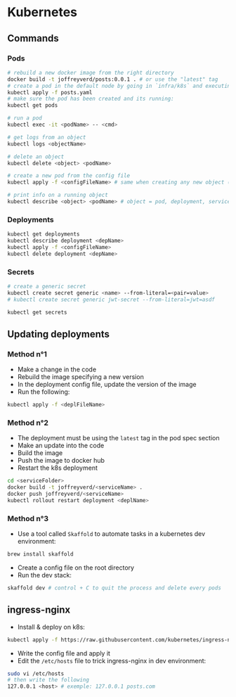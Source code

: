 # Kubernetes

## Commands

### Pods

```sh
# rebuild a new docker image from the right directory
docker build -t joffreyverd/posts:0.0.1 . # or use the "latest" tag
# create a pod in the default node by going in `infra/k8s` and executing the following:
kubectl apply -f posts.yaml
# make sure the pod has been created and its running:
kubectl get pods

# run a pod
kubectl exec -it <podName> -- <cmd>

# get logs from an object
kubectl logs <objectName>

# delete an object
kubectl delete <object> <podName>

# create a new pod from the config file
kubectl apply -f <configFileName> # same when creating any new object (deployment, service, etc)

# print info on a running object
kubectl describe <object> <podName> # object = pod, deployment, service, etc
```

### Deployments

```sh
kubectl get deployments
kubectl describe deployment <depName>
kubectl apply -f <configFileName>
kubectl delete deployment <depName>
```

### Secrets

```sh
# create a generic secret
kubectl create secret generic <name> --from-literal=<pair=value>
# kubectl create secret generic jwt-secret --from-literal=jwt=asdf

kubectl get secrets
```

## Updating deployments

### Method n°1

- Make a change in the code
- Rebuild the image specifying a new version
- In the deployment config file, update the version of the image
- Run the following:

```sh
kubectl apply -f <deplFileName>
```

### Method n°2

- The deployment must be using the `latest` tag in the pod spec section
- Make an update into the code
- Build the image
- Push the image to docker hub
- Restart the k8s deployment

```sh
cd <serviceFolder>
docker build -t joffreyverd/<serviceName> .
docker push joffreyverd/<serviceName>
kubectl rollout restart deployment <deplName>
```

### Method n°3

- Use a tool called `Skaffold` to automate tasks in a kubernetes dev environment:

```sh
brew install skaffold
```

- Create a config file on the root directory
- Run the dev stack:

```sh
skaffold dev # control + C to quit the process and delete every pods
```

## ingress-nginx

- Install & deploy on k8s:

```sh
kubectl apply -f https://raw.githubusercontent.com/kubernetes/ingress-nginx/controller-v1.0.5/deploy/static/provider/cloud/deploy.yaml
```

- Write the config file and apply it
- Edit the `/etc/hosts` file to trick ingress-nginx in dev environment:

```sh
sudo vi /etc/hosts
# then write the following
127.0.0.1 <host> # exemple: 127.0.0.1 posts.com
```
